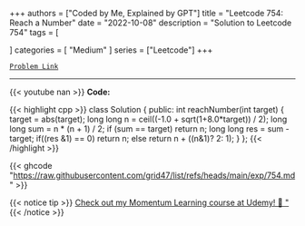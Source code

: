 
+++
authors = ["Coded by Me, Explained by GPT"]
title = "Leetcode 754: Reach a Number"
date = "2022-10-08"
description = "Solution to Leetcode 754"
tags = [
    
]
categories = [
    "Medium"
]
series = ["Leetcode"]
+++



[`Problem Link`](https://leetcode.com/problems/reach-a-number/description/)

---
{{< youtube nan >}}
**Code:**

{{< highlight cpp >}}
class Solution {
public:
    int reachNumber(int target) {
        target = abs(target);
        long long n = ceil((-1.0 + sqrt(1+8.0*target)) / 2);
        long long sum = n * (n + 1) / 2;
        if (sum == target) return n;
        long long res = sum - target;
        if((res &1) == 0)   return n;
        else                return n + ((n&1)? 2: 1);
    }
};
{{< /highlight >}}

{{< ghcode "https://raw.githubusercontent.com/grid47/list/refs/heads/main/exp/754.md" >}}

{{< notice tip >}}
[Check out my Momentum Learning course at Udemy! 🚀 "](https://www.udemy.com/course/blind-75-the-data-structures-and-algorithms-essentials/)
{{< /notice >}}

